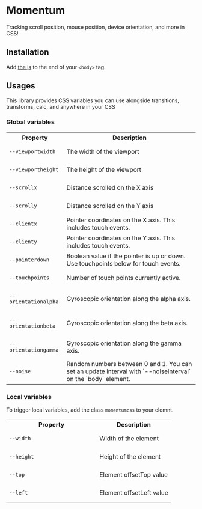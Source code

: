 # Momentum

Tracking scroll position, mouse position, device orientation, and more in CSS!

## Installation

Add [the js](https://raw.githubusercontent.com/scottkellum/momentum-css/master/momentum-css.js) to the end of your `<body>` tag.

## Usages

This library provides CSS variables you can use alongside transitions, transforms, calc, and anywhere in your CSS

### Global variables

<table>
<tr><th>Property<th>Description
<tr><td><pre><code>--viewportwidth</code></pre><td>The width of the viewport
<tr><td><pre><code>--viewportheight</code></pre><td>The height of the viewport
<tr><td><pre><code>--scrollx</code></pre><td>Distance scrolled on the X axis
<tr><td><pre><code>--scrolly</code></pre><td>Distance scrolled on the Y axis
<tr><td><pre><code>--clientx</code></pre><td>Pointer coordinates on the X axis. This includes touch events.
<tr><td><pre><code>--clienty</code></pre><td>Pointer coordinates on the Y axis. This includes touch events.
<tr><td><pre><code>--pointerdown</code></pre><td>Boolean value if the pointer is up or down. Use touchpoints below for touch events.
<tr><td><pre><code>--touchpoints</code></pre><td>Number of touch points currently active.
<tr><td><pre><code>--orientationalpha</code></pre><td>Gyroscopic orientation along the alpha axis.
<tr><td><pre><code>--orientationbeta</code></pre><td>Gyroscopic orientation along the beta axis.
<tr><td><pre><code>--orientationgamma</code></pre><td>Gyroscopic orientation along the gamma axis.
<tr><td><pre><code>--noise</code></pre><td>Random numbers between 0 and 1. You can set an update interval with `--noiseinterval` on the `body` element.
</table>

### Local variables

To trigger local variables, add the class `momentumcss` to your elemnt.

<table>
<tr><th style="width:14em">Property<th>Description
<tr><td><pre><code>--width</code></pre><td>Width of the element
<tr><td><pre><code>--height</code></pre><td>Height of the element
<tr><td><pre><code>--top</code></pre><td>Element offsetTop value
<tr><td><pre><code>--left</code></pre><td>Element offsetLeft value
</table>